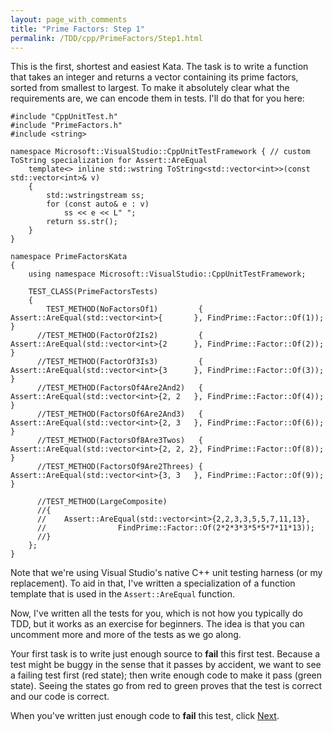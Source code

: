 ```yaml
---
layout: page_with_comments
title: "Prime Factors: Step 1"
permalink: /TDD/cpp/PrimeFactors/Step1.html
---
```


This is the first, shortest and easiest Kata.  The task is to write a function that takes an integer and returns a vector containing its prime factors, sorted from smallest to largest.
To make it absolutely clear what the requirements are, we can encode them in tests.  I'll do that for you here:

```
#include "CppUnitTest.h"
#include "PrimeFactors.h"
#include <string>

namespace Microsoft::VisualStudio::CppUnitTestFramework { // custom ToString specialization for Assert::AreEqual
    template<> inline std::wstring ToString<std::vector<int>>(const std::vector<int>& v)
    {
        std::wstringstream ss;
        for (const auto& e : v)
            ss << e << L" ";
        return ss.str();
    }
}

namespace PrimeFactorsKata
{
    using namespace Microsoft::VisualStudio::CppUnitTestFramework;

    TEST_CLASS(PrimeFactorsTests)
    {
        TEST_METHOD(NoFactorsOf1)         { Assert::AreEqual(std::vector<int>{       }, FindPrime::Factor::Of(1)); }
      //TEST_METHOD(FactorOf2Is2)         { Assert::AreEqual(std::vector<int>{2      }, FindPrime::Factor::Of(2)); }
      //TEST_METHOD(FactorOf3Is3)         { Assert::AreEqual(std::vector<int>{3      }, FindPrime::Factor::Of(3)); }
      //TEST_METHOD(FactorsOf4Are2And2)   { Assert::AreEqual(std::vector<int>{2, 2   }, FindPrime::Factor::Of(4)); }
      //TEST_METHOD(FactorsOf6Are2And3)   { Assert::AreEqual(std::vector<int>{2, 3   }, FindPrime::Factor::Of(6)); }
      //TEST_METHOD(FactorsOf8Are3Twos)   { Assert::AreEqual(std::vector<int>{2, 2, 2}, FindPrime::Factor::Of(8)); }
      //TEST_METHOD(FactorsOf9Are2Threes) { Assert::AreEqual(std::vector<int>{3, 3   }, FindPrime::Factor::Of(9)); }

      //TEST_METHOD(LargeComposite)
      //{
      //    Assert::AreEqual(std::vector<int>{2,2,3,3,5,5,7,11,13}, 
      //                FindPrime::Factor::Of(2*2*3*3*5*5*7*11*13));
      //}
    };
}
```

Note that we're using Visual Studio's native C++ unit testing harness (or my replacement). To aid in that, I've written a specialization of a function template
that is used in the ```Assert::AreEqual``` function.

Now, I've written all the tests for you, which is not how you typically do TDD, but it works as an exercise for beginners. The idea is that you can uncomment more and more of the tests as we go along.

Your first task is to write just enough source to **fail** this first test.  Because a test might be buggy in the sense that it passes by accident, we want to see a failing test first (red state);
then write enough code to make it pass (green state). Seeing the states go from red to green proves that the test is correct and our code is correct.

When you've written just enough code to **fail** this test, click [Next](Step2.html).
